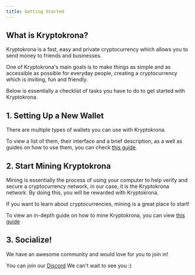 ```yaml
---
title: Getting Started
---
```


## What is Kryptokrona? 

Kryptokrona is a fast, easy and private cryptocurrency which allows you to send money to friends and businesses.

One of Kryptokrona's main goals is to make things as simple and as accessible as possible for everyday people, creating a cryptocurrency which is inviting, fun and friendly.

Below is essentially a checklist of tasks you have to do to get started with Kryptokrona.

## 1. Setting Up a New Wallet

There are multiple types of wallets you can use with Kryptokrona.

To view a list of them, their interface and a brief description, as a well as guides on how to use them, you can check [this guide](guides/wallets/Making-a-Wallet).

## 2. Start Mining Kryptokrona

Mining is essentially the process of using your computer to help verify and secure a cryptocurrency network, in our case, it is the Kryptokrona network. By doing this, you will be rewarded with Kryptokrona.

If you want to learn about cryptocurrencies, mining is a great place to start!

To view an in-depth guide on how to mine Kryptokrona, you can view [this guide](guides/mining/Mining)

## 3. Socialize!

We have an awesome community and would love for you to join in!

You can join our [Discord](http://chat.Kryptokrona.se/) We can't wait to see you :)
